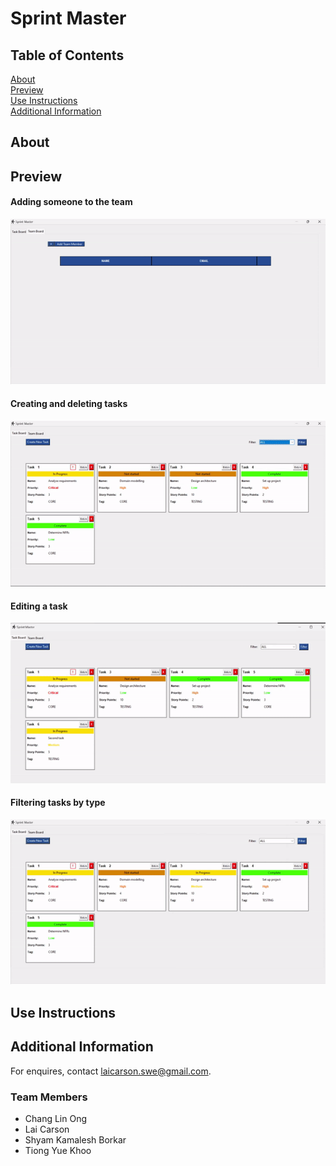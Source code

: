 # Sprint Master

## Table of Contents

[About](#about)<br>
[Preview](#preview)<br>
[Use Instructions](#use)<br>
[Additional Information](#info)<br>

## About <a name="about">

## Preview <a name="preview">

#### Adding someone to the team
![add_member](./assets/gifs/adding_members.gif)

#### Creating and deleting tasks
![create_delete_task](./assets/gifs/create_delete_task.gif)

#### Editing a task
![edit](./assets/gifs/edit_task.gif)

#### Filtering tasks by type
![filter](./assets/gifs/filter.gif)

## Use Instructions <a name="use">

## Additional Information <a name="info">

For enquires, contact [laicarson.swe@gmail.com](laicarson.swe@gmail.com).

### Team Members
- Chang Lin Ong           
- Lai Carson               
- Shyam Kamalesh Borkar    
- Tiong Yue Khoo           
